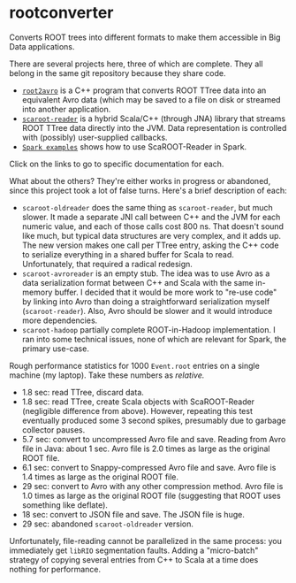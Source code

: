 # rootconverter
Converts ROOT trees into different formats to make them accessible in Big Data applications.

There are several projects here, three of which are complete. They all belong in the same git repository because they share code.

  * [`root2avro`](https://github.com/diana-hep/rootconverter/tree/master/root2avro) is a C++ program that converts ROOT TTree data into an equivalent Avro data (which may be saved to a file on disk or streamed into another application.
  * [`scaroot-reader`](https://github.com/diana-hep/rootconverter/tree/master/scaroot-reader) is a hybrid Scala/C++ (through JNA) library that streams ROOT TTree data directly into the JVM. Data representation is controlled with (possibly) user-supplied callbacks.
  * [`Spark examples`](https://github.com/diana-hep/rootconverter/tree/master/spark-examples/commandline) shows how to use ScaROOT-Reader in Spark.

Click on the links to go to specific documentation for each.

What about the others? They're either works in progress or abandoned, since this project took a lot of false turns. Here's a brief description of each:

  * `scaroot-oldreader` does the same thing as `scaroot-reader`, but much slower. It made a separate JNI call between C++ and the JVM for each numeric value, and each of those calls cost 800 ns. That doesn't sound like much, but typical data structures are very complex, and it adds up. The new version makes one call per TTree entry, asking the C++ code to serialize everything in a shared buffer for Scala to read. Unfortunately, that required a radical redesign.
  * `scaroot-avroreader` is an empty stub. The idea was to use Avro as a data serialization format between C++ and Scala with the same in-memory buffer. I decided that it would be more work to "re-use code" by linking into Avro than doing a straightforward serialization myself (`scaroot-reader`). Also, Avro should be slower and it would introduce more dependencies.
  * `scaroot-hadoop` partially complete ROOT-in-Hadoop implementation. I ran into some technical issues, none of which are relevant for Spark, the primary use-case.

Rough performance statistics for 1000 `Event.root` entries on a single machine (my laptop). Take these numbers as _relative._

  * 1.8 sec: read TTree, discard data.
  * 1.8 sec: read TTree, create Scala objects with ScaROOT-Reader (negligible difference from above). However, repeating this test eventually produced some 3 second spikes, presumably due to garbage collector pauses.
  * 5.7 sec: convert to uncompressed Avro file and save. Reading from Avro file in Java: about 1 sec. Avro file is 2.0 times as large as the original ROOT file.
  * 6.1 sec: convert to Snappy-compressed Avro file and save. Avro file is 1.4 times as large as the original ROOT file.
  * 29 sec: convert to Avro with any other compression method. Avro file is 1.0 times as large as the original ROOT file (suggesting that ROOT uses something like deflate).
  * 18 sec: convert to JSON file and save. The JSON file is huge.
  * 29 sec: abandoned `scaroot-oldreader` version.

Unfortunately, file-reading cannot be parallelized in the same process: you immediately get `libRIO` segmentation faults. Adding a "micro-batch" strategy of copying several entries from C++ to Scala at a time does nothing for performance.

